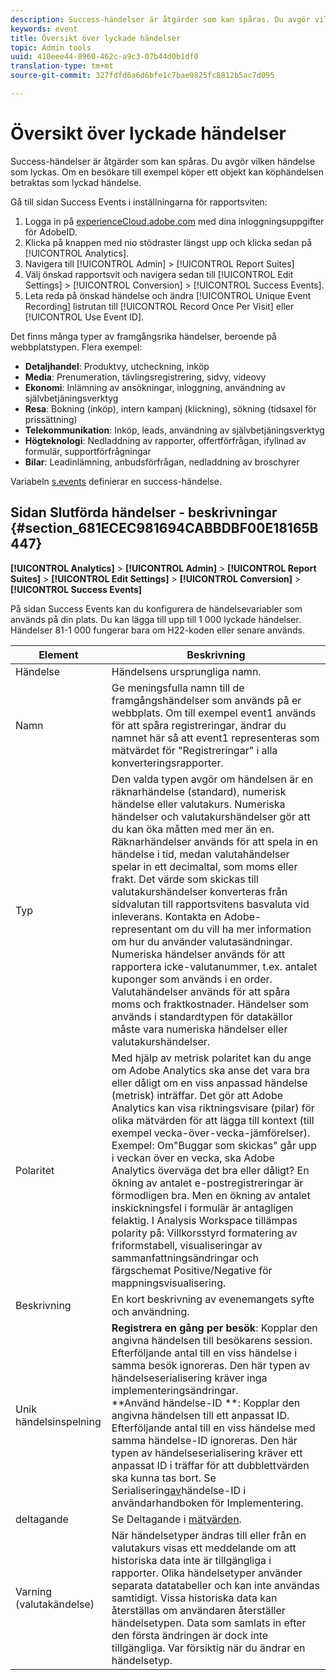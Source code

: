 ```yaml
---
description: Success-händelser är åtgärder som kan spåras. Du avgör vilken händelse som lyckas. Om en besökare till exempel köper ett objekt kan köphändelsen betraktas som lyckad händelse.
keywords: event
title: Översikt över lyckade händelser
topic: Admin tools
uuid: 410eee44-8960-462c-a9c3-07b44d0b1df0
translation-type: tm+mt
source-git-commit: 327fdfd6a6d6bfe1c7bae9825fc8812b5ac7d095

---
```



# Översikt över lyckade händelser

Success-händelser är åtgärder som kan spåras. Du avgör vilken händelse som lyckas. Om en besökare till exempel köper ett objekt kan köphändelsen betraktas som lyckad händelse.

Gå till sidan Success Events i inställningarna för rapportsviten:

1. Logga in på [experienceCloud.adobe.com](https://experiencecloud.adobe.com) med dina inloggningsuppgifter för AdobeID.
2. Klicka på knappen med nio stödraster längst upp och klicka sedan på [!UICONTROL Analytics].
3. Navigera till [!UICONTROL Admin] > [!UICONTROL Report Suites]
4. Välj önskad rapportsvit och navigera sedan till [!UICONTROL Edit Settings] > [!UICONTROL Conversion] > [!UICONTROL Success Events].
5. Leta reda på önskad händelse och ändra [!UICONTROL Unique Event Recording] listrutan till [!UICONTROL Record Once Per Visit] eller [!UICONTROL Use Event ID].

Det finns många typer av framgångsrika händelser, beroende på webbplatstypen. Flera exempel:

* **Detaljhandel**: Produktvy, utcheckning, inköp
* **Media**: Prenumeration, tävlingsregistrering, sidvy, videovy
* **Ekonomi**: Inlämning av ansökningar, inloggning, användning av självbetjäningsverktyg
* **Resa**: Bokning (inköp), intern kampanj (klickning), sökning (tidsaxel för prissättning)
* **Telekommunikation**: Inköp, leads, användning av självbetjäningsverktyg
* **Högteknologi**: Nedladdning av rapporter, offertförfrågan, ifyllnad av formulär, supportförfrågningar
* **Bilar**: Leadinlämning, anbudsförfrågan, nedladdning av broschyrer

Variabeln [s.events](https://docs.adobe.com/content/help/en/analytics/implementation/vars/page-vars/events/event-serialization.html) definierar en success-händelse.

## Sidan Slutförda händelser - beskrivningar {#section_681ECEC981694CABBDBF00E18165B447}

**[!UICONTROL Analytics]** > **[!UICONTROL Admin]** > **[!UICONTROL Report Suites]** > **[!UICONTROL Edit Settings]** > **[!UICONTROL Conversion]** > **[!UICONTROL Success Events]**

På sidan Success Events kan du konfigurera de händelsevariabler som används på din plats. Du kan lägga till upp till 1 000 lyckade händelser. Händelser 81-1 000 fungerar bara om H22-koden eller senare används.

| Element | Beskrivning |
|--- |--- |
| Händelse | Händelsens ursprungliga namn. |
| Namn | Ge meningsfulla namn till de framgångshändelser som används på er webbplats. Om till exempel event1 används för att spåra registreringar, ändrar du namnet här så att event1 representeras som mätvärdet för &quot;Registreringar&quot; i alla konverteringsrapporter. |
| Typ | Den valda typen avgör om händelsen är en räknarhändelse (standard), numerisk händelse eller valutakurs. Numeriska händelser och valutakurshändelser gör att du kan öka måtten med mer än en.  Räknarhändelser används för att spela in en händelse i tid, medan valutahändelser spelar in ett decimaltal, som moms eller frakt. Det värde som skickas till valutakurshändelser konverteras från sidvalutan till rapportsvitens basvaluta vid inleverans. Kontakta en Adobe-representant om du vill ha mer information om hur du använder valutasändningar. Numeriska händelser används för att rapportera icke-valutanummer, t.ex. antalet kuponger som används i en order. Valutahändelser används för att spåra moms och fraktkostnader. Händelser som används i standardtypen för datakällor måste vara numeriska händelser eller valutakurshändelser. |
| Polaritet | Med hjälp av metrisk polaritet kan du ange om Adobe Analytics ska anse det vara bra eller dåligt om en viss anpassad händelse (metrisk) inträffar. Det gör att Adobe Analytics kan visa riktningsvisare (pilar) för olika mätvärden för att lägga till kontext (till exempel vecka-över-vecka-jämförelser).  Exempel: Om&quot;Buggar som skickas&quot; går upp i veckan över en vecka, ska Adobe Analytics överväga det bra eller dåligt? En ökning av antalet e-postregistreringar är förmodligen bra. Men en ökning av antalet inskickningsfel i formulär är antagligen felaktig.  I Analysis Workspace tillämpas polarity på: Villkorsstyrd formatering av friformstabell, visualiseringar av sammanfattningsändringar och färgschemat Positive/Negative för mappningsvisualisering. |
| Beskrivning | En kort beskrivning av evenemangets syfte och användning. |
| Unik händelsinspelning | **Registrera en gång per besök**: Kopplar den angivna händelsen till besökarens session. Efterföljande antal till en viss händelse i samma besök ignoreras. Den här typen av händelseserialisering kräver inga implementeringsändringar.<br>**Använd händelse-ID **: Kopplar den angivna händelsen till ett anpassat ID. Efterföljande antal till en viss händelse med samma händelse-ID ignoreras. Den här typen av händelseserialisering kräver ett anpassat ID i träffar för att dubblettvärden ska kunna tas bort. Se Serialisering[av](../../../implement/vars/page-vars/events/event-serialization.md)händelse-ID i användarhandboken för Implementering. |
| deltagande | Se Deltagande i [mätvärden](/help/components/c-variables/c-metrics/metrics-participation.md). |
| Varning (valutakändelse) | När händelsetyper ändras till eller från en valutakurs visas ett meddelande om att historiska data inte är tillgängliga i rapporter.  Olika händelsetyper använder separata datatabeller och kan inte användas samtidigt. Vissa historiska data kan återställas om användaren återställer händelsetypen. Data som samlats in efter den första ändringen är dock inte tillgängliga. Var försiktig när du ändrar en händelsetyp. |

